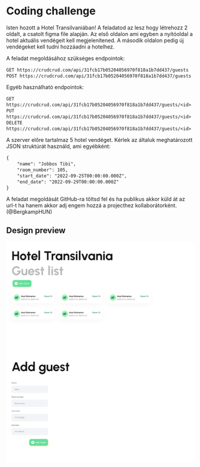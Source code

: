 # Coding challenge

Isten hozott a Hotel Transilvaniában!
A feladatod az lesz hogy létrehozz 2 oldalt, a csatolt figma file alapján.
Az első oldalon ami egyben a nyitóoldal a hotel aktuális vendégeit kell megjelenítened.
A második oldalon pedig új vendégeket kell tudni hozzáadni a hotelhez.

A feladat megoldásához szükséges endpointok:

    GET https://crudcrud.com/api/31fcb17b05204056970f818a1b7dd437/guests
    POST https://crudcrud.com/api/31fcb17b05204056970f818a1b7dd437/guests
   
   Egyéb használható endpointok:

    GET https://crudcrud.com/api/31fcb17b05204056970f818a1b7dd437/guests/<id>
    PUT https://crudcrud.com/api/31fcb17b05204056970f818a1b7dd437/guests/<id> 
    DELETE https://crudcrud.com/api/31fcb17b05204056970f818a1b7dd437/guests/<id>

A szerver előre tartalmaz 5 hotel vendéget. Kérlek az általuk meghatározott JSON struktúrát használd, ami egyébként:

    {
    	"name": "Jobbos Tibi",
    	"room_number": 105,
    	"start_date": "2022-09-25T00:00:00.000Z",
	    "end_date": "2022-09-29T00:00:00.000Z"
    }

 A feladat megoldását GitHub-ra töltsd fel és ha publikus akkor küld át az url-t ha hanem akkor adj engem hozzá a projecthez kollaborátorként. (@BergkampHUN)

## Design preview
![Opening screen](https://github.com/BergkampHUN/coding-challenge/blob/main/images/Desktop%20-%201.png?raw=true)
![New guest screen](https://github.com/BergkampHUN/coding-challenge/blob/main/images/Desktop%20-%202.png?raw=true)
